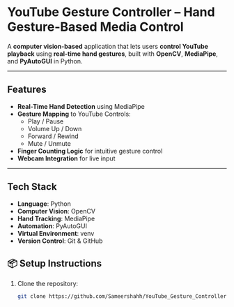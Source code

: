 #  YouTube Gesture Controller – Hand Gesture-Based Media Control

A **computer vision-based** application that lets users **control YouTube playback** using **real-time hand gestures**, built with **OpenCV**, **MediaPipe**, and **PyAutoGUI** in Python.

---
## Features

- **Real-Time Hand Detection** using MediaPipe
- **Gesture Mapping** to YouTube Controls:
  - Play / Pause
  - Volume Up / Down
  - Forward / Rewind
  - Mute / Unmute
- **Finger Counting Logic** for intuitive gesture control
- **Webcam Integration** for live input

---
##  Tech Stack

- **Language**: Python
- **Computer Vision**: OpenCV
- **Hand Tracking**: MediaPipe
- **Automation**: PyAutoGUI
- **Virtual Environment**: venv
- **Version Control**: Git & GitHub
## 📦 Setup Instructions

1. Clone the repository:
   ```bash
   git clone https://github.com/Sameershahh/YouTube_Gesture_Controller.git
